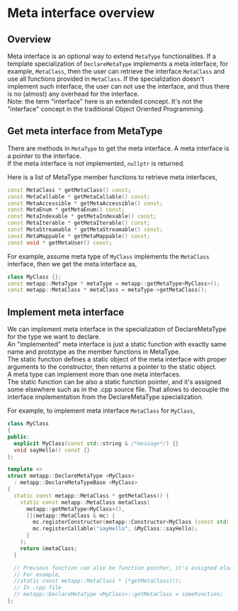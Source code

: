 [//]: # (Auto generated file, don't modify this file.)

# Meta interface overview 

## Overview

Meta interface is an optional way to extend `MetaType` functionalities.
If a template specialization of `DeclareMetaType` implements a meta interface, for example, `MetaClass`,
then the user can retrieve the interface `MetaClass` and use all functions provided in `MetaClass`.
If the specialization doesn't implement such interface, the user can not use the interface,
and thus there is no (almost) any overhead for the interface.  
Note: the term "interface" here is an extended concept. It's not the "interface" concept in the traditional
Object Oriented Programming.  

## Get meta interface from MetaType

There are methods in `MetaType` to get the meta interface. A meta interface is a pointer to the interface.  
If the meta interface is not implemented, `nullptr` is returned.  

Here is a list of MetaType member functions to retrieve meta interfaces,  
```c++
const MetaClass * getMetaClass() const;
const MetaCallable * getMetaCallable() const;
const MetaAccessible * getMetaAccessible() const;
const MetaEnum * getMetaEnum() const;
const MetaIndexable * getMetaIndexable() const;
const MetaIterable * getMetaIterable() const;
const MetaStreamable * getMetaStreamable() const;
const MetaMappable * getMetaMappable() const;
const void * getMetaUser() const;
```

For example, assume meta type of `MyClass` implements the `MetaClass` interface, then we get the meta interface as,  

```c++
class MyClass {};
const metapp::MetaType * metaType = metapp::getMetaType<MyClass>();
const metapp::MetaClass * metaClass = metaType->getMetaClass();
```

## Implement meta interface

We can implement meta interface in the specialization of DeclareMetaType for the type we want to declare.  
An "implemented" meta interface is just a static function with exactly same name and prototype as the member functions in MetaType.  
The static function defines a static object of the meta interface with proper arguments to the constructor,
then returns a pointer to the static object.  
A meta type can implement more than one meta interfaces.  
The static function can be also a static function pointer, and it's assigned some elsewhere such as in the .cpp source file.
That allows to decouple the interface implementation from the DeclareMetaType specialization.  

For example, to implement meta interface `MetaClass` for `MyClass`,  

```c++
class MyClass
{
public:
  explicit MyClass(const std::string & /*message*/) {}
  void sayHello() const {}
};

template <>
struct metapp::DeclareMetaType <MyClass>
  : metapp::DeclareMetaTypeBase <MyClass>
{
  static const metapp::MetaClass * getMetaClass() {
    static const metapp::MetaClass metaClass(
      metapp::getMetaType<MyClass>(),
      [](metapp::MetaClass & mc) {
        mc.registerConstructor(metapp::Constructor<MyClass (const std::string &)>());
        mc.registerCallable("sayHello", &MyClass::sayHello);
      }
    );
    return &metaClass;
  }

  // Previous function can also be function pointer, it's assigned elsewhere
  // For example, 
  //static const metapp::MetaClass * (*getMetaClass)();
  // In .cpp file
  // metapp::DeclareMetaType <MyClass>::getMetaClass = someFunction;
};
```

